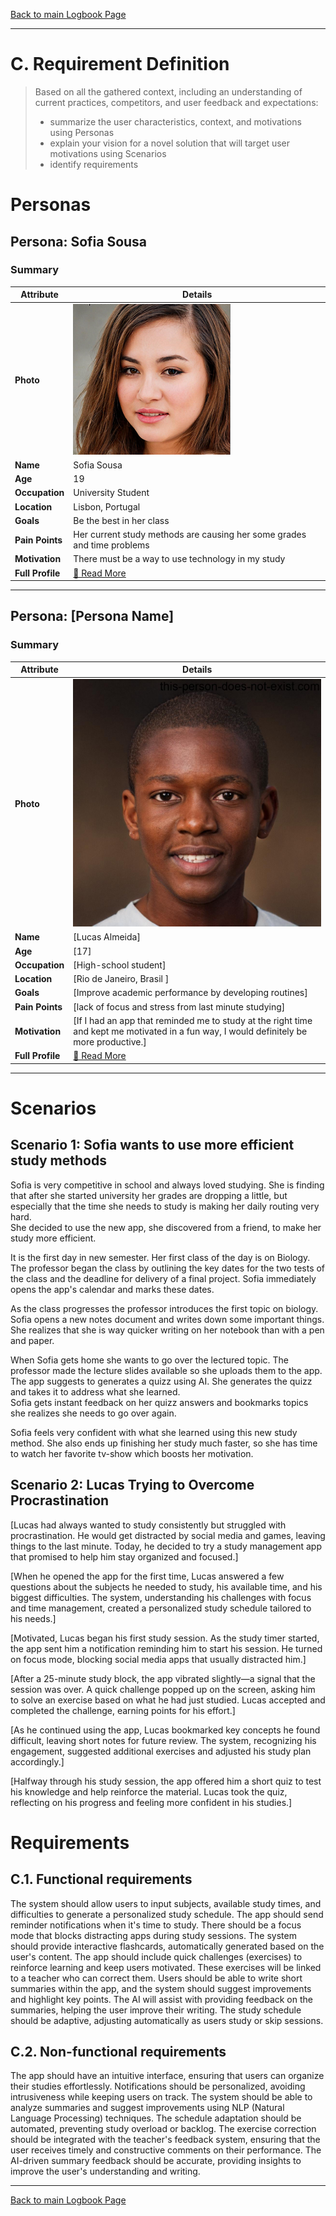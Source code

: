 [Back to main Logbook Page](../hci_logbook.md)

---
# C. Requirement Definition
>	Based on all the gathered context, including an understanding of current practices, competitors, and user feedback and expectations: 
>	- summarize the user characteristics, context, and motivations using Personas
>	- explain your vision for a novel solution that will target user motivations using Scenarios
>	- identify requirements

# Personas

## Persona: Sofia Sousa
### Summary 
| Attribute        | Details                                       |
| ---------------- | --------------------------------------------- |
| **Photo**        | ![Persona Name\|100](personas/persona1.png)   |
| **Name**         | Sofia Sousa                                   |
| **Age**          | 19                                            |
| **Occupation**   | University Student                            |
| **Location**     | Lisbon, Portugal                              |
| **Goals**        | Be the best in her class                      |
| **Pain Points**  | Her current study methods are causing her some grades and time problems  |
| **Motivation**   | There must be a way to use technology in my study |
| **Full Profile** | [📄 Read More](personas/persona1_template.md) |

---
## Persona: [Persona Name] 
### Summary 
| Attribute        | Details                                       |
| ---------------- | --------------------------------------------- |
| **Photo**        | ![Lucas Almeida](personas/persona2.jpeg)            |
| **Name**         | [Lucas Almeida]                                |
| **Age**          | [17]                                 |
| **Occupation**   | [High-school student]                           |
| **Location**     | [Rio de Janeiro, Brasil ]                               |
| **Goals**        | [Improve academic performance by developing routines]           |
| **Pain Points**  | [lack of focus and stress from last minute studying]              |
| **Motivation**   | [If I had an app that reminded me to study at the right time and kept me motivated in a fun way, I would definitely be more productive.]                |
| **Full Profile** | [📄 Read More](personas/persona2_template.md) |

---





# Scenarios


## Scenario 1: Sofia wants to use more efficient study methods

Sofia is very competitive in school and always loved studying. She is finding that after she started university her grades are dropping a little, but especially that the time she needs to study is making her daily routing very hard.  
She decided to use the new app, she discovered from a friend, to make her study more efficient.  

It is the first day in new semester.
Her first class of the day is on Biology.  
The professor began the class by outlining the key dates for the two tests of the class and the deadline for delivery of a final project. Sofia immediately opens the app's calendar and marks these dates.

As the class progresses the professor introduces the first topic on biology.
Sofia opens a new notes document and writes down some important things. She realizes that she is way quicker writing on her notebook than with a pen and paper.

When Sofia gets home she wants to go over the lectured topic.
The professor made the lecture slides available so she uploads them to the app. The app suggests to generates a quizz using AI. She generates the quizz and takes it to address what she learned.  
Sofia gets instant feedback on her quizz answers and bookmarks topics she realizes she needs to go over again.

Sofia feels very confident with what she learned using this new study method. She also ends up finishing her study much faster, so she has time to watch her favorite tv-show which boosts her motivation.  

## Scenario 2: Lucas Trying to Overcome Procrastination

[Lucas had always wanted to study consistently but struggled with procrastination. He would get distracted by social media and games, leaving things to the last minute. Today, he decided to try a study management app that promised to help him stay organized and focused.]

[When he opened the app for the first time, Lucas answered a few questions about the subjects he needed to study, his available time, and his biggest difficulties. The system, understanding his challenges with focus and time management, created a personalized study schedule tailored to his needs.]

[Motivated, Lucas began his first study session. As the study timer started, the app sent him a notification reminding him to start his session. He turned on focus mode, blocking social media apps that usually distracted him.]

[After a 25-minute study block, the app vibrated slightly—a signal that the session was over. A quick challenge popped up on the screen, asking him to solve an exercise based on what he had just studied. Lucas accepted and completed the challenge, earning points for his effort.]

[As he continued using the app, Lucas bookmarked key concepts he found difficult, leaving short notes for future review. The system, recognizing his engagement, suggested additional exercises and adjusted his study plan accordingly.]

[Halfway through his study session, the app offered him a short quiz to test his knowledge and help reinforce the material. Lucas took the quiz, reflecting on his progress and feeling more confident in his studies.]


# Requirements





## C.1. Functional requirements

The system should allow users to input subjects, available study times, and difficulties to generate a personalized study schedule.
The app should send reminder notifications when it's time to study.
There should be a focus mode that blocks distracting apps during study sessions.
The system should provide interactive flashcards, automatically generated based on the user's content.
The app should include quick challenges (exercises) to reinforce learning and keep users motivated. These exercises will be linked to a teacher who can correct them.
Users should be able to write short summaries within the app, and the system should suggest improvements and highlight key points. The AI will assist with providing feedback on the summaries, helping the user improve their writing.
The study schedule should be adaptive, adjusting automatically as users study or skip sessions.


## C.2. Non-functional requirements

The app should have an intuitive interface, ensuring that users can organize their studies effortlessly.
Notifications should be personalized, avoiding intrusiveness while keeping users on track.
The system should be able to analyze summaries and suggest improvements using NLP (Natural Language Processing) techniques.
The schedule adaptation should be automated, preventing study overload or backlog.
The exercise correction should be integrated with the teacher's feedback system, ensuring that the user receives timely and constructive comments on their performance.
The AI-driven summary feedback should be accurate, providing insights to improve the user's understanding and writing.


---
[Back to main Logbook Page](hci_logbook.md)
